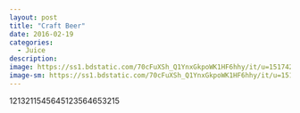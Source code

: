 ```yaml
---
layout: post
title: "Craft Beer"
date: 2016-02-19
categories:
  - Juice
description:
image: https://ss1.bdstatic.com/70cFuXSh_Q1YnxGkpoWK1HF6hhy/it/u=151742029,2711268496&fm=26&gp=0.jpg
image-sm: https://ss1.bdstatic.com/70cFuXSh_Q1YnxGkpoWK1HF6hhy/it/u=151742029,2711268496&fm=26&gp=0.jpg
---
```



1213211545645123564653215

